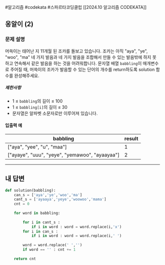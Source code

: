 #알고리즘 #codekata #스파르타코딩클럽 [[2024.10 알고리즘 CODEKATA]]

## 옹알이 (2)

### 문제 설명

머쓱이는 태어난 지 11개월 된 조카를 돌보고 있습니다. 조카는 아직 "aya", "ye", "woo", "ma" 네 가지 발음과 네 가지 발음을 조합해서 만들 수 있는 발음밖에 하지 못하고 연속해서 같은 발음을 하는 것을 어려워합니다. 문자열 배열 `babbling`이 매개변수로 주어질 때, 머쓱이의 조카가 발음할 수 있는 단어의 개수를 return하도록 solution 함수를 완성해주세요.
##### 제한사항
- 1 ≤ `babbling`의 길이 ≤ 100
- 1 ≤ `babbling[i]`의 길이 ≤ 30
- 문자열은 알파벳 소문자로만 이루어져 있습니다.

#### 입출력 예
| babbling                                        | result |
| ----------------------------------------------- | ------ |
| \["aya", "yee", "u", "maa"]                     | 1      |
| \["ayaye", "uuu", "yeye", "yemawoo", "ayaayaa"] | 2      |

---

## 내 답변

```python
def solution(babbling):
    can_s = ['aya','ye','woo','ma']
    cant_s = ['ayaaya','yeye','woowoo','mama']
    cnt = 0
    
    for word in babbling:
        
        for i in cant_s : 
            if i in word : word = word.replace(i,'x')
        for i in can_s : 
            if i in word : word = word.replace(i,' ')
        
        word = word.replace(' ','')
        if word == '' : cnt += 1
        
    return cnt
```
 